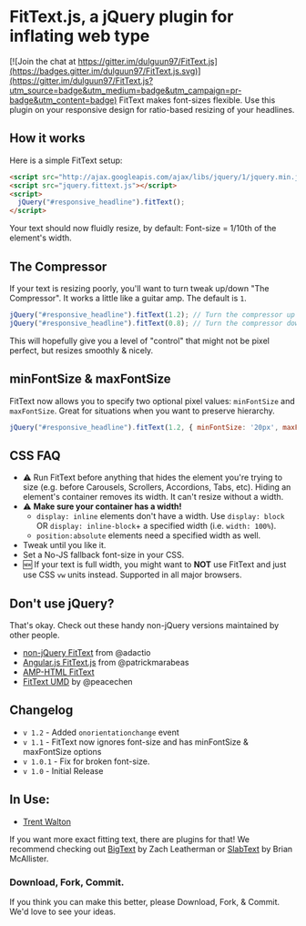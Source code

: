 # FitText.js, a jQuery plugin for inflating web type

[![Join the chat at https://gitter.im/dulguun97/FitText.js](https://badges.gitter.im/dulguun97/FitText.js.svg)](https://gitter.im/dulguun97/FitText.js?utm_source=badge&utm_medium=badge&utm_campaign=pr-badge&utm_content=badge)
FitText makes font-sizes flexible. Use this plugin on your responsive design for ratio-based resizing of your headlines.

## How it works
Here is a simple FitText setup:

```html
<script src="http://ajax.googleapis.com/ajax/libs/jquery/1/jquery.min.js"></script>
<script src="jquery.fittext.js"></script>
<script>
  jQuery("#responsive_headline").fitText();
</script>
```

Your text should now fluidly resize, by default: Font-size = 1/10th of the element's width.

## The Compressor
If your text is resizing poorly, you'll want to turn tweak up/down "The Compressor". It works a little like a guitar amp. The default is `1`.

```javascript
jQuery("#responsive_headline").fitText(1.2); // Turn the compressor up   (resizes more aggressively)
jQuery("#responsive_headline").fitText(0.8); // Turn the compressor down (resizes less aggressively)
```

This will hopefully give you a level of "control" that might not be pixel perfect, but resizes smoothly & nicely.

## minFontSize & maxFontSize
FitText now allows you to specify two optional pixel values: `minFontSize` and `maxFontSize`. Great for situations when you want to preserve hierarchy.

```javascript
jQuery("#responsive_headline").fitText(1.2, { minFontSize: '20px', maxFontSize: '40px' });
```

## CSS FAQ

- :warning: Run FitText before anything that hides the element you're trying to size (e.g. before Carousels, Scrollers, Accordions, Tabs, etc). Hiding an element's container removes its width. It can't resize without a width.
- :warning: **Make sure your container has a width!**
  - `display: inline` elements don't have a width. Use `display: block` OR `display: inline-block`+ a specified width (i.e. `width: 100%`).
  - `position:absolute` elements need a specified width as well.
- Tweak until you like it.
- Set a No-JS fallback font-size in your CSS.
- :new: If your text is full width, you might want to **NOT** use FitText and just use CSS `vw` units instead. Supported in all major browsers.

## Don't use jQuery?
That's okay. Check out these handy non-jQuery versions maintained by other people.

- [non-jQuery FitText](https://github.com/adactio/FitText.js) from @adactio
- [Angular.js FitText.js](https://github.com/patrickmarabeas/AngularJS-FitText.js) from @patrickmarabeas
- [AMP-HTML FitText](https://github.com/ampproject/amphtml/tree/master/extensions/amp-fit-text)
- [FitText UMD](https://github.com/peacechen/FitText-UMD) by @peacechen

## Changelog
* `v 1.2` - Added `onorientationchange` event
* `v 1.1` - FitText now ignores font-size and has minFontSize & maxFontSize options
* `v 1.0.1` - Fix for broken font-size.
* `v 1.0` - Initial Release

## In Use:
- [Trent Walton](http://trentwalton.com)

If you want more exact fitting text, there are plugins for that! We recommend checking out [BigText](https://github.com/zachleat/BigText) by Zach Leatherman or [SlabText](https://github.com/freqDec/slabText) by Brian McAllister.

### Download, Fork, Commit.
If you think you can make this better, please Download, Fork, & Commit. We'd love to see your ideas.
